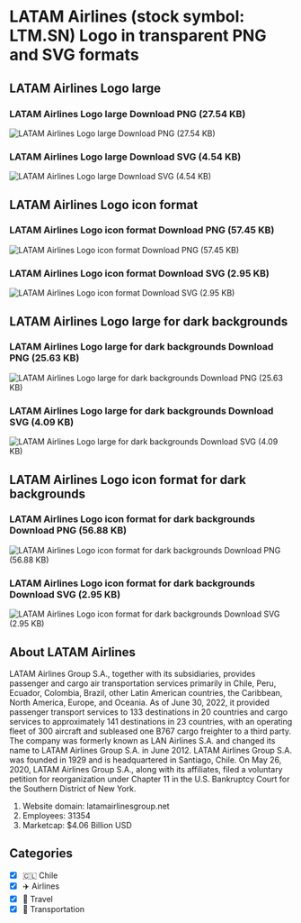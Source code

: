 # LATAM Airlines  (stock symbol: LTM.SN) Logo in transparent PNG and SVG formats

## LATAM Airlines  Logo large

### LATAM Airlines  Logo large Download PNG (27.54 KB)

![LATAM Airlines  Logo large Download PNG (27.54 KB)](/img/orig/LTM.SN_BIG-d88249b6.png)

### LATAM Airlines  Logo large Download SVG (4.54 KB)

![LATAM Airlines  Logo large Download SVG (4.54 KB)](/img/orig/LTM.SN_BIG-dc14966f.svg)

## LATAM Airlines  Logo icon format

### LATAM Airlines  Logo icon format Download PNG (57.45 KB)

![LATAM Airlines  Logo icon format Download PNG (57.45 KB)](/img/orig/LTM.SN-8e4d5863.png)

### LATAM Airlines  Logo icon format Download SVG (2.95 KB)

![LATAM Airlines  Logo icon format Download SVG (2.95 KB)](/img/orig/LTM.SN-76bfd7a7.svg)

## LATAM Airlines  Logo large for dark backgrounds

### LATAM Airlines  Logo large for dark backgrounds Download PNG (25.63 KB)

![LATAM Airlines  Logo large for dark backgrounds Download PNG (25.63 KB)](/img/orig/LTM.SN_BIG.D-b36a1ce5.png)

### LATAM Airlines  Logo large for dark backgrounds Download SVG (4.09 KB)

![LATAM Airlines  Logo large for dark backgrounds Download SVG (4.09 KB)](/img/orig/LTM.SN_BIG.D-31db5a99.svg)

## LATAM Airlines  Logo icon format for dark backgrounds

### LATAM Airlines  Logo icon format for dark backgrounds Download PNG (56.88 KB)

![LATAM Airlines  Logo icon format for dark backgrounds Download PNG (56.88 KB)](/img/orig/LTM.SN.D-4f2144fa.png)

### LATAM Airlines  Logo icon format for dark backgrounds Download SVG (2.95 KB)

![LATAM Airlines  Logo icon format for dark backgrounds Download SVG (2.95 KB)](/img/orig/LTM.SN.D-d663e5ad.svg)

## About LATAM Airlines 

LATAM Airlines Group S.A., together with its subsidiaries, provides passenger and cargo air transportation services primarily in Chile, Peru, Ecuador, Colombia, Brazil, other Latin American countries, the Caribbean, North America, Europe, and Oceania. As of June 30, 2022, it provided passenger transport services to 133 destinations in 20 countries and cargo services to approximately 141 destinations in 23 countries, with an operating fleet of 300 aircraft and subleased one B767 cargo freighter to a third party. The company was formerly known as LAN Airlines S.A. and changed its name to LATAM Airlines Group S.A. in June 2012. LATAM Airlines Group S.A. was founded in 1929 and is headquartered in Santiago, Chile. On May 26, 2020, LATAM Airlines Group S.A., along with its affiliates, filed a voluntary petition for reorganization under Chapter 11 in the U.S. Bankruptcy Court for the Southern District of New York.

1. Website domain: latamairlinesgroup.net
2. Employees: 31354
3. Marketcap: $4.06 Billion USD


## Categories
- [x] 🇨🇱 Chile
- [x] ✈️ Airlines
- [x] 🌴 Travel
- [x] 🚚 Transportation
